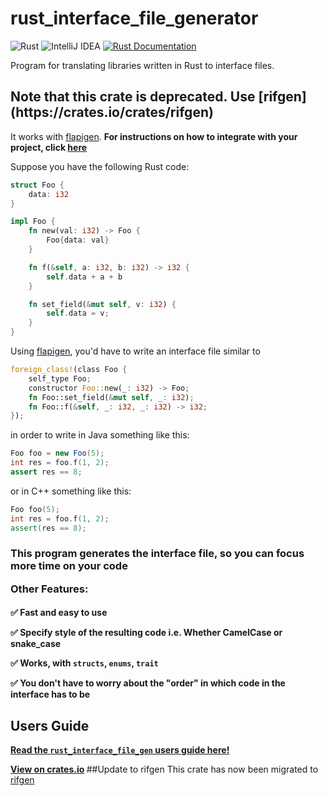 # rust_interface_file_generator
![Rust](https://img.shields.io/badge/rust-%23000000.svg?style=for-the-badge&logo=rust&logoColor=white)
![IntelliJ IDEA](https://img.shields.io/badge/IntelliJIDEA-000000.svg?style=for-the-badge&logo=intellij-idea&logoColor=white)
[![Rust Documentation](https://img.shields.io/badge/api-rustdoc-blue.svg)](https://docs.rs/rust_interface_file_generator/)

Program for translating libraries written in Rust to interface files.

<h2>Note that this crate is deprecated. Use [rifgen](https://crates.io/crates/rifgen)
</h2>

It works with [flapigen](https://github.com/Dushistov/flapigen-rs). <b>For instructions on how to integrate with your project, click [here](https://docs.rs/rust_interface_file_generator/)

</b>Suppose you have the following Rust code:

```rust
struct Foo {
    data: i32
}

impl Foo {
    fn new(val: i32) -> Foo {
        Foo{data: val}
    }

    fn f(&self, a: i32, b: i32) -> i32 {
        self.data + a + b
    }

    fn set_field(&mut self, v: i32) {
        self.data = v;
    }
}
```

Using [flapigen](https://github.com/Dushistov/flapigen-rs), you'd have to write an interface file similar to
```rust
foreign_class!(class Foo {
    self_type Foo;
    constructor Foo::new(_: i32) -> Foo;
    fn Foo::set_field(&mut self, _: i32);
    fn Foo::f(&self, _: i32, _: i32) -> i32;
});
```
in order to write in Java something like this:

```Java
Foo foo = new Foo(5);
int res = foo.f(1, 2);
assert res == 8;
```
or in C++ something like this:

```C++
Foo foo(5);
int res = foo.f(1, 2);
assert(res == 8);
```

<h3>This program generates the interface file, so you can focus more time on your code

Other Features:</h3><h4>

✅ Fast and easy to use

✅ Specify style of the resulting code i.e. Whether CamelCase or snake_case

✅ Works, with `structs`, `enums`, `trait`

✅ You don't have to worry about the "order" in which code in the interface has to be

## Users Guide
<b>[Read the `rust_interface_file_gen` users guide here!](https://docs.rs/rust_interface_file_generator/)

[View on crates.io](https://crates.io/crates/rifgen)
</b>
##Update to rifgen
This crate has now been migrated to [rifgen](https://crates.io/crates/rifgen)